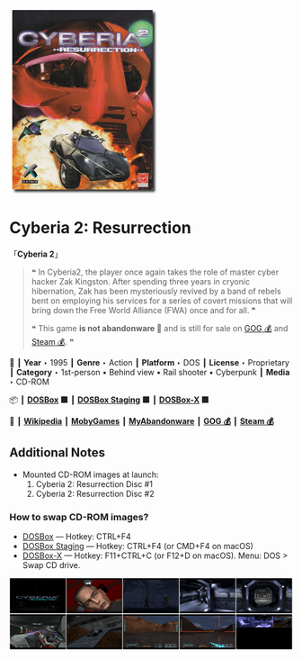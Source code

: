 ![](Thumbnail.png "application-thumbnail")

# Cyberia 2: Resurrection

「**Cyberia 2**」

> ❝ In Cyberia2, the player once again takes the role of master cyber hacker Zak Kingston. After spending three years in cryonic hibernation, Zak has been mysteriously revived by a band of rebels bent on employing his services for a series of covert missions that will bring down the Free World Alliance (FWA) once and for all. ❞
>
> ❝ This game **is not abandonware 🚫** and is still for sale on [GOG 💰](https://gog.com/en/game/cyberia_2_resurrection) and [Steam 💰](https://store.steampowered.com/app/717720/Cyberia_2_Resurrection/). ❞
>

📌 ┃ **Year** ‣ 1995 ┃ **Genre** ‣ Action ┃ **Platform** ‣ DOS ┃ **License** ‣ Proprietary ┃ **Category** ‣ 1st-person • Behind view • Rail shooter • Cyberpunk ┃ **Media** ‣ CD-ROM 

📦 ┃ **[DOSBox](https://www.dosbox.com/) 🟩** ┃ **[DOSBox Staging](https://dosbox-staging.github.io/) 🟩** ┃ **[DOSBox-X](https://dosbox-x.com/) 🟩** 

📎 ┃ **[Wikipedia](https://en.wikipedia.org/wiki/Cyberia_(video_game)#Cyberia_2:_Resurrection)** ┃ **[MobyGames](https://www.mobygames.com/game/809/cyberia-2-resurrection/)** ┃ **[MyAbandonware](https://www.myabandonware.com/game/cyberia-2-resurrection-cia)** ┃ **[GOG 💰](https://gog.com/en/game/cyberia_2_resurrection)** ┃ **[Steam 💰](https://store.steampowered.com/app/717720/Cyberia_2_Resurrection/)** 

## Additional Notes
- Mounted CD-ROM images at launch:
  1. Cyberia 2: Resurrection Disc #1
  2. Cyberia 2: Resurrection Disc #2

### How to swap CD-ROM images?
- [DOSBox](https://www.dosbox.com/wiki/DOSBox_FAQ#Swapping_CD_images) — Hotkey: CTRL+F4
- [DOSBox Staging](https://github.com/dosbox-staging/dosbox-staging/blob/main/README) — Hotkey: CTRL+F4 (or CMD+F4 on macOS)
- [DOSBox-X](https://dosbox-x.com/wiki/Guide%3AManaging-image-files-in-DOSBox%E2%80%90X#_mounting_multiple_cd_or_dvd_images) — Hotkey: F11+CTRL+C (or F12+D on macOS). Menu: DOS > Swap CD drive.

![](Montage.png "Cyberia 2: Resurrection")

